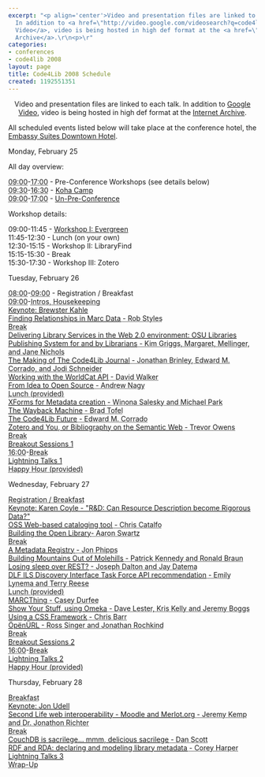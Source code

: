 ```yaml
---
excerpt: "<p align='center'>Video and presentation files are linked to each talk.
  In addition to <a href=\"http://video.google.com/videosearch?q=code4lib+2008&sitesearch=&start=0\">Google
  Video</a>, video is being hosted in high def format at the <a href=\"http://www.archive.org/search.php?query=code4lib%20AND%202008%20AND%20collection%3Aopensource_movies\">Internet
  Archive</a>.\r\n<p>\r"
categories:
- conferences
- code4lib 2008
layout: page
title: Code4Lib 2008 Schedule
created: 1192551351
---
```

<p align='center'>Video and presentation files are linked to each talk. In addition to <a href="http://video.google.com/videosearch?q=code4lib+2008&sitesearch=&start=0">Google Video</a>, video is being hosted in high def format at the <a href="http://www.archive.org/search.php?query=code4lib%20AND%202008%20AND%20collection%3Aopensource_movies">Internet Archive</a>.
<p>
All scheduled events listed below will take place at the conference hotel, the <a href="http://embassysuites1.hilton.com/en_US/es/hotel/PDXPSES-Embassy-Suites-Portland-Downtown-Oregon/index.do">Embassy Suites Downtown Hotel</a>.
</p> 

<p><span class="date">Monday, February 25</span></p>

<dl class="day">

<span class="date">All day overview:</span>

<dt class="vevent" id="hcal2"><abbr class="dtstart" title="2008-02-25T09:00:00-08:00">09:00</abbr>-<abbr class="dtend" title="2008-02-25T017:00:00-08:00">17:00</abbr> - <span class="summary">Pre-Conference Workshops (see details below)</span></dt>

<dt class="vevent" id="hcal2"><abbr class="dtstart" title="2008-02-25T09:30:00-08:00">09:30</abbr>-<abbr class="dtend" title="2008-02-25T016:30:00-08:00">16:30</abbr> - <span class="summary"><a href="http://www.palinet-learn.org/kohacamp/">Koha Camp</a></span></dt>

<dt class="vevent" id="hcal2"><abbr class="dtstart" title="2008-02-25T09:00:00-08:00">09:00</abbr>-<abbr class="dtend" title="2008-02-25T017:00:00-08:00">17:00</abbr> - <span class="summary"><a href="http://groups.google.com/group/code4libcon/browse_frm/thread/a0b18304e8c109c3">Un-Pre-Conference</a></span></dt>

<span class="date">Workshop details:</span>
<dt class="vevent"><abbr 
class="dtstart">09:00</abbr>-<abbr class="dtend">11:45</abbr> - <span 
class="summary"><a href="http://open-ils.org/dokuwiki/doku.php?id=advocacy:evergreen_workshop">Workshop I: Evergreen</a></span></dt>

<dt class="vevent"><abbr 
class="dtstart">11:45</abbr>-<abbr class="dtend">12:30</abbr> - <span 
class="summary">Lunch (on your own)</span></dt>

<dt class="vevent"><abbr 
class="dtstart">12:30</abbr>-<abbr class="dtend">15:15</abbr> - <span 
class="summary">Workshop II: LibraryFind</span></dt>

<dt class="vevent"><abbr 
class="dtstart">15:15</abbr>-<abbr class="dtend">15:30</abbr> - <span class="summary">Break</span></dt>

<dt class="vevent"><abbr 
class="dtstart">15:30</abbr>-<abbr class="dtend">17:30</abbr> - <span 
class="summary">Workshop III: Zotero</span></dt>
</dl>


<p><span class="date">Tuesday, February 26</span></p>

<dl class="day">

<dt class="vevent" id="hcal1"><abbr class="dtstart" title="2008-02-26T08:00:00-08:00">08:00</abbr>-<abbr class="dtend" title="2008-02-26T09:00:00-08:00">09:00</abbr> - <span class="summary">Registration / Breakfast</span></dt>

<dt class="vevent" id="hcal2"><abbr class="dtstart" title="2008-02-26T09:00:00-08:00">09:00</abbr>-<abbr class="dtend" title="2008-02-26T09:15:00-08:00”>09:15</abbr> - <span class="summary">Intros, Housekeeping</span></dt>

<dt class="vevent" id="hcal3"><abbr class="dtstart" title="2008-02-26T09:15:00-08:00”>09:15</abbr>-<abbr class="dtend" title="2008-02-26T10:00:00-08:00”>10:00</abbr> - <span class="summary"><a href="http://www.archive.org/details/code4lib.conf.2008.keynote.Kahler.BuildingaDigitalLibraryTogether">Keynote: Brewster Kahle</a></span></dt>

<dt class="vevent" id="hcal4"><abbr class="dtstart" title="2008-02-26T10:00:00-08:00”>10:00</abbr>-<abbr class="dtend" title="2008-02-26T10:20:00-08:00”>10:20</abbr> - <span class="summary"><a href="styles">Finding Relationships in Marc Data</a> - Rob Styles</span></dt>

<dt class="vevent" id="hcal5"><abbr class="dtstart" title="2008-02-26T10:20:00-08:00”>10:20</abbr>-<abbr class="dtend" title="2008-02-26T10:40:00-08:00”>10:40</abbr> - <span class="summary">Break</span></dt>


<dt class="vevent" id="hcal5"><abbr class="dtstart" title="2008-02-26T10:40:00-08:00”>10:40</abbr>-<abbr class="dtend" title="2008-02-26T11:00:00-08:00”>11:00</abbr> - <span class="summary"><a href="griggs">Delivering Library Services in the Web 2.0 environment: OSU Libraries Publishing System for and by Librarians</a> - Kim Griggs, Margaret, Mellinger, and Jane Nichols</span></dt>

<dt class="vevent" id="hcal6"><abbr class="dtstart" title="2008-02-26T11:00:00-08:00”>11:00</abbr>-<abbr class="dtend" title="2008-02-26T11:20:00-08:00”>11:20</abbr> - <span class="summary"><a href="brinley">The Making of The Code4Lib Journal</a> - Jonathan Brinley, Edward M. Corrado, and Jodi Schneider</span></dt>

<dt class="vevent" id="hcal7"><abbr class="dtstart" title="2008-02-26T11:20:00-08:00”>11:20</abbr>-<abbr class="dtend" title="2008-02-26T11:40:00-08:00”>11:40</abbr> - <span class="summary"><a href="walker">Working with the WorldCat API</a> - David Walker</span></dt>

<dt class="vevent" id="hcal8"><abbr class="dtstart" title="2008-02-26T11:40:00-08:00”>11:40</abbr>-<abbr class="dtend" title="2008-02-26T12:00:00-08:00”>12:00</abbr> - <span class="summary"><a href="nagy">From Idea to Open Source</a> - Andrew Nagy</span></dt>

<dt class="vevent" id="hcal9"><abbr class="dtstart" title="2008-02-26T12:00:00-08:00”>12:00</abbr>-<abbr class="dtend" title="2008-02-26T13:00:00-08:00”>13:00</abbr> - <span class="summary">Lunch (provided)</span></dt>

<dt class="vevent" id="hcal10"><abbr class="dtstart" title="2008-02-26T13:00:00-08:00”>13:00</abbr>-<abbr class="dtend" title="2008-02-26T13:20:00-08:00”>13:20</abbr> - <span class="summary"><a href="salesky">XForms for Metadata creation</a> - Winona Salesky and Michael Park</span></dt>

<dt class="vevent" id="hcal11"><abbr class="dtstart" title="2008-02-26T13:20:00-08:00”>13:20</abbr>-<abbr class="dtend" title="2008-02-26T13:40:00-08:00”>13:40</abbr> - <span class="summary"><a href="tofel">The Wayback Machine</a> - Brad Tofel</span></dt>

<dt class="vevent" id="hcal12"><abbr class="dtstart" title="2008-02-26T13:40:00-08:00”>13:40</abbr>-<abbr class="dtend" title="2008-02-26T14:00:00-08:00”>14:00</abbr> - <span class="summary"><a href="corrado">The Code4Lib Future</a> - Edward M. Corrado</span></dt>

<dt class="vevent" id="hcal13"><abbr class="dtstart" title="2008-02-26T14:00:00-08:00”>14:00</abbr>-<abbr class="dtend" title="2008-02-26T14:20:00-08:00”>14:20</abbr> - <span class="summary"><a href="owens">Zotero and You, or Bibliography on the Semantic Web</a> - Trevor Owens</span></dt>

<dt class="vevent" id="hcal13"><abbr class="dtstart" title="2008-02-26T14:20:00-08:00”>14:20</abbr>-<abbr class="dtend" title="2008-02-26T14:40:00-08:00”>14:40</abbr> - <span class="summary">Break</span></dt>

<dt class="vevent" id="hcal14"><abbr class="dtstart" title="2008-02-26T14:40:00-08:00”>14:40</abbr>-<abbr class="dtend" title="2008-02-26T16:00:00-08:00”>16:00</abbr> - <span class="summary"><a href="http://code4lib.org/conference/2008/breakout">Breakout Sessions 1</a></span></dt>

<dt class="vevent"><abbr
title="2008-02-26T16:00:00-08:00” class="dtstart>16:00</abbr>-<abbr class="dtend" title="2008-02-26T16:15:00-08:00”>16:15</abbr> - <span class="summary">Break</span></dt>

<dt class="vevent" id="hcal16"><abbr class="dtstart" title="2008-02-26T16:15:00-08:00”>16:15</abbr>-<abbr class="dtend" title="2008-02-26T17:30:00-08:00”>17:30</abbr> - <span class="summary"><a href="http://code4lib.org/conference/2008/lightning">Lightning Talks 1</a></span></dt>

<dt class="vevent" id="hcal18"><abbr class="dtstart" title="2008-02-26T18:40:00-08:00”>17:30</abbr>-<abbr class="dtend" title="2008-02-26T21:00:00-08:00”>19:30</abbr> - <span class="summary">Happy Hour (provided)</span></dt>

</dl>


<p><span class="date">Wednesday, February 27</span></p>

<dl class="day">

<dt class="vevent" id="hcal1"><abbr class="dtstart" title="2008-02-27T08:00:00-08:00”>08:00</abbr>-<abbr class="dtend" title="2008-02-27T09:00:00-08:00”>09:00</abbr> - <span class="summary">Registration / Breakfast</span></dt>
<dt class="vevent" id="hcal2"><abbr class="dtstart" title="2008-02-27T09:00:00-08:00”>09:00</abbr>-<abbr class="dtend" title="2008-02-27T09:45:00-08:00”>09:45</abbr> - <span class="summary"><a href="kcoyle">Keynote: Karen Coyle - "R&D: Can Resource Description become Rigorous Data?"</a></span></dt>

<dt class="vevent" id="hcal3"><abbr class="dtstart" title="2008-02-27T09:45:00-08:00”>09:45</abbr>-<abbr class="dtend" title="2008-02-27T10:05:00-08:00”>10:05</abbr> - <span class="summary"><a href="catalfo">OSS Web-based cataloging tool</a> - Chris Catalfo</span></dt>

<dt class="vevent" id="hcal4"><abbr class="dtstart" title="2008-02-27T10:05:00-08:00”>10:05</abbr>-<abbr class="dtend" title="2008-02-27T10:25:00-08:00”>10:25</abbr> - <span class="summary"><a href="swartz">Building the Open Library</a>- Aaron Swartz</span></dt>

<dt class="vevent" id="hcal5"><abbr class="dtstart" title="2008-02-27T10:25:00-08:00”>10:25</abbr>-<abbr class="dtend" title="2008-02-27T10:40:00-08:00”>10:40</abbr> - <span class="summary">Break</span></dt>

<dt class="vevent" id="hcal5"><abbr class="dtstart" title="2008-02-27T10:40:00-08:00”>10:40</abbr>-<abbr class="dtend" title="2008-02-27T11:00:00-08:00”>11:00</abbr> - <span class="summary"><a href="phipps">A Metadata Registry</a> - Jon Phipps</span></dt>

<dt class="vevent" id="hcal6"><abbr class="dtstart" title="2008-02-27T11:00:00-08:00”>11:00</abbr>-<abbr class="dtend" title="2008-02-27T11:20:00-08:00”>11:20</abbr> - <span class="summary"><a href="kennedy">Building Mountains Out of Molehills</a> - Patrick Kennedy and Ronald Braun</span></dt>

<dt class="vevent" id="hcal7"><abbr class="dtstart" title="2008-02-27T11:20:00-08:00”>11:20</abbr>-<abbr class="dtend" title="2008-02-27T11:40:00-08:00”>11:40</abbr> - <span class="summary"><a href="dalton">Losing sleep over REST?</a> - Joseph Dalton and Jay Datema</span></dt>

<dt class="vevent" id="hcal17"><abbr class="dtstart" title="2008-02-27T11:40:00-08:00”>11:40</abbr>-<abbr class="dtend" title="2008-02-27T12:00:00-08:00”>12:00</abbr> - <span class="summary"><a href="lynema">DLF ILS Discovery Interface Task Force API recommendation</a> - Emily Lynema and Terry Reese</span></dt>

<dt class="vevent" id="hcal9"><abbr class="dtstart" title="2008-02-27T12:00:00-08:00”>12:00</abbr>-<abbr class="dtend" title="2008-02-27T13:00:00-08:00”>13:00</abbr> - <span class="summary">Lunch (provided)</span></dt>

<dt class="vevent" id="hcal10"><abbr class="dtstart" title="2008-02-27T13:00:00-08:00”>13:00</abbr>-<abbr class="dtend" title="2008-02-27T13:20:00-08:00”>13:20</abbr> - <span class="summary"><a href="durfee">MARCThing</a> - Casey Durfee</span></dt>

<dt class="vevent" id="hcal11"><abbr class="dtstart" title="2008-02-27T13:20:00-08:00”>13:20</abbr>-<abbr class="dtend" title="2008-02-27T13:40:00-08:00”>13:40</abbr> - <span class="summary"><a href="lester">Show Your Stuff, using Omeka</a> - Dave Lester, Kris Kelly and Jeremy Boggs</span></dt>

<dt class="vevent" id="hcal12"><abbr class="dtstart" title="2008-02-27T13:40:00-08:00”>13:40</abbr>-<abbr class="dtend" title="2008-02-27T14:00:00-08:00”>14:00</abbr> - <span class="summary"><a href="barr">Using a CSS Framework</a> - Chris Barr</span></dt>

<dt class="vevent" id="hcal13"><abbr class="dtstart" title="2008-02-27T14:00:00-08:00”>14:00</abbr>-<abbr class="dtend" title="2008-02-27T14:20:00-08:00”>14:20</abbr> - <span class="summary"><a href="singer">ÖpënÜRL</a> - Ross Singer and Jonathan Rochkind</span></dt>

<dt class="vevent" id="hcal13"><abbr class="dtstart" title="2008-02-27T14:20:00-08:00”>14:20</abbr>-<abbr class="dtend" title="2008-02-27T14:40:00-08:00”>14:40</abbr> - <span class="summary">Break</span></dt>

<dt class="vevent" id="hcal14"><abbr class="dtstart" title="2008-02-27T14:40:00-08:00”>14:40</abbr>-<abbr class="dtend" title="2008-02-27T16:00:00-08:00”>16:00</abbr> - <span class="summary"><a href="http://code4lib.org/conference/2008/breakout">Breakout Sessions 2</a></span></dt>

<dt class="vevent"><abbr
title="2008-02-27T16:00:00-08:00” class="dtstart>16:00</abbr>-<abbr class="dtend" title="2008-02-27T16:15:00-08:00”>16:15</abbr> - <span class="summary">Break</span></dt>

<dt class="vevent" id="hcal16"><abbr class="dtstart" title="2008-02-27T16:15:00-08:00”>16:15</abbr>-<abbr class="dtend" title="2008-02-27T17:30:00-08:00”>17:30</abbr> - <span class="summary"><a href="http://code4lib.org/conference/2008/lightning">Lightning Talks 2</a></span></dt>

<dt class="vevent" id="hcal18"><abbr class="dtstart" title="2008-02-27T18:30:00-08:00”>17:30</abbr>-<abbr class="dtend" title="2008-02-27T21:00:00-08:00”>19:30</abbr> - <span class="summary">Happy Hour (provided)</span></dt>

</dl>


<p><span class="date">Thursday, February 28</span></p>

<dl class="day">

<dt class="vevent" id="hcal35"><abbr class="dtstart" title="2008-02-28T08:00:00-08:00”>08:00</abbr>-<abbr class="dtend" title="2008-02-28T09:00:00-08:00”>09:00</abbr> - <span class="summary">Breakfast</span></dt>

<dt class="vevent" id="hcal36"><abbr class="dtstart" title="2008-02-28T09:00:00-08:00”>09:00</abbr>-<abbr class="dtend" title="2008-02-28T09:45:00-08:00”>09:45</abbr> - <span class="summary"><a href="http://www.archive.org/details/code4lib.conf.2008.keynote.Udell.GuildNavigatorsforInfospace">Keynote: Jon Udell</a></span></dt>

<dt class="vevent" id="hcal37"><abbr class="dtstart" title="2008-02-28T09:45:00-08:00”>09:45</abbr>-<abbr class="dtend" title="2008-02-28T10:05:00-08:00”>10:05</abbr> - <span class="summary"><a href="kemp">Second Life web interoperability - Moodle and Merlot.org</a> - Jeremy Kemp and Dr. Jonathon Richter</span></dt>

<dt class="vevent" id="hcal40"><abbr class="dtstart" title="2008-02-28T10:05:00-08:00”>10:05</abbr>-<abbr class="dtend" title="2008-02-28T10:20:00-08:00”>10:20</abbr> - <span class="summary">Break</span></dt>

<dt class="vevent" id="hcal38"><abbr class="dtstart" title="2008-02-28T10:20:00-08:00”>10:20</abbr>-<abbr class="dtend" title="2008-02-28T10:40:00-08:00”>10:40</abbr> - <span class="summary"><a href="scott">CouchDB is sacrilege... mmm, delicious sacrilege</a> - Dan Scott</span></dt>

<dt class="vevent" id="hcal39"><abbr class="dtstart" title="2008-02-28T10:40:00-08:00”>10:40</abbr>-<abbr class="dtend" title="2008-02-28T11:00:00-08:00”>11:00</abbr> - <span class="summary"><a href="harper">RDF and RDA: declaring and modeling library metadata</a> - Corey Harper</span></dt>

<dt class="vevent" id="hcal41"><abbr class="dtstart" title="2008-02-28T11:00:00-08:00”>11:00</abbr>-<abbr class="dtend" title="2008-02-28T11:45:00-08:00”>11:45</abbr> - <span class="summary"><a href="http://code4lib.org/conference/2008/lightning">Lightning Talks 3</a></span></dt>

<dt class="vevent" id="hcal43"><abbr class="dtstart" title="2008-02-28T11:45:00-08:00”>11:45</abbr>-<abbr class="dtend" title="2008-02-28T12:00:00-08:00”>12:00</abbr> - <span class="summary">Wrap-Up</span></dt>

</dl>

